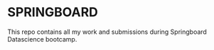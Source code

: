 # SPRINGBOARD
This repo contains all my work and submissions during Springboard Datascience bootcamp. 
